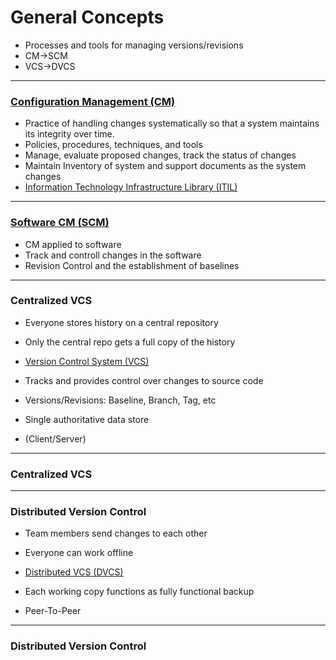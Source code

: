 <!-- .slide: data-background="img/background.svg" -->
# General Concepts

- Processes and tools for managing versions/revisions
- CM->SCM
- VCS->DVCS

---

### [Configuration Management (CM)](http://en.wikipedia.org/wiki/Configuration_management)

- Practice of handling changes systematically so that a system maintains its integrity over time.
 - Policies, procedures, techniques, and tools
 - Manage, evaluate proposed changes, track the status of changes
 - Maintain Inventory of system and support documents as the system changes
- [Information Technology Infrastructure Library (ITIL)](http://en.wikipedia.org/wiki/Information_Technology_Infrastructure_Library)

---

### [Software CM (SCM)](http://en.wikipedia.org/wiki/Software_configuration_management)

- CM applied to software
- Track and controll changes in the software
- Revision Control and the establishment of baselines

---

### Centralized VCS

- Everyone stores history on a central repository
- Only the central repo gets a full copy of the history

- [Version Control System (VCS)](http://en.wikipedia.org/wiki/Version_Control_System)
 - Tracks and provides control over changes to source code
 - Versions/Revisions: Baseline, Branch, Tag, etc
 - Single authoritative data store
 - (Client/Server)

---

### Centralized VCS
<!-- .slide: data-background="img/centralized-vcs.svg" -->

---

### Distributed Version Control

- Team members send changes to each other
- Everyone can work offline

- [Distributed VCS (DVCS)](http://en.wikipedia.org/wiki/Distributed_version_control_system)
 - Each working copy functions as fully functional backup
 - Peer-To-Peer

---

### Distributed Version Control
<!-- .slide: data-background="img/dvcs.svg" -->
